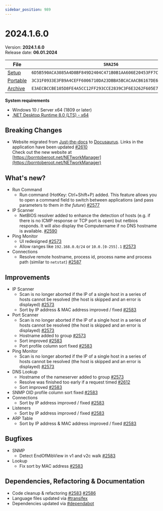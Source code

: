 ```yaml
---
sidebar_position: 989
---
```


# 2024.1.6.0

Version: **2024.1.6.0**<br />
Release date: **06.01.2024**

| File                                                                                                                           | `SHA256`                                                           |
| ------------------------------------------------------------------------------------------------------------------------------ | ------------------------------------------------------------------ |
| [Setup](https://github.com/BornToBeRoot/NETworkManager/releases/download/2024.1.6.0/NETworkManager_2024.1.6.0_Setup.exe)       | `6D5B590ACA3085A4D8BF849D2404C471B0B1AA606E20453FF7C312D99C1845FC` |
| [Portable](https://github.com/BornToBeRoot/NETworkManager/releases/download/2024.1.6.0/NETworkManager_2024.1.6.0_Portable.zip) | `3C31F0933E3FB9A4CEFF6006710DA23DBBA5BCACAACB6167DE65B7AA02A158E7` |
| [Archive](https://github.com/BornToBeRoot/NETworkManager/releases/download/2024.1.6.0/NETworkManager_2024.1.6.0_Archive.zip)   | `E3AECBCCBE105D8FE4A5CC12FF293CCE2839C3F6E3262F605E798C43BC2B6498` |

**System requirements**

- Windows 10 / Server x64 (1809 or later)
- [.NET Desktop Runtime 8.0 (LTS) - x64](https://dotnet.microsoft.com/en-us/download/dotnet/8.0/runtime)

## Breaking Changes

- Website migrated from [Just-the-docs](https://github.com/just-the-docs/just-the-docs) to [Docusaurus](https://github.com/facebook/docusaurus). Links in the application have been updated [#2610](https://github.com/BornToBeRoot/NETworkManager/pull/2610)<br />
  Check out the new website at [https://borntoberoot.net/NETworkManager](https://borntoberoot.net/NETworkManager)

## What's new?

- Run Command
  - Run command (HotKey: Ctrl+Shift+P) added. This feature allows you to open a command field to switch between applications (and pass parameters to them _in the future_) [#2577](https://github.com/BornToBeRoot/NETworkManager/pull/2577)
- IP Scanner
  - NetBIOS resolver added to enhance the detection of hosts (e.g. if there is no ICMP response or TCP port is open) but netbios responds. It will also display the Computername if no DNS hostname is available. [#2590](https://github.com/BornToBeRoot/NETworkManager/pull/2590)
- Ping Monitor
  - UI redesigned [#2573](https://github.com/BornToBeRoot/NETworkManager/pull/2573)
  - Allow ranges like `192.168.0.0/24` or `10.0.[0-255].1` [#2573](https://github.com/BornToBeRoot/NETworkManager/pull/2573)
- Connections
  - Resolve remote hostname, process id, process name and process path (similar to `netstat`) [#2587](https://github.com/BornToBeRoot/NETworkManager/pull/2587)

## Improvements

- IP Scanner
  - Scan is no longer aborted if the IP of a single host in a series of hosts cannot be resolved (the host is skipped and an error is displayed) [#2573](https://github.com/BornToBeRoot/NETworkManager/pull/2573)
  - Sort by IP address & MAC address improved / fixed [#2583](https://github.com/BornToBeRoot/NETworkManager/pull/2583)
- Port Scanner
  - Scan is no longer aborted if the IP of a single host in a series of hosts cannot be resolved (the host is skipped and an error is displayed) [#2573](https://github.com/BornToBeRoot/NETworkManager/pull/2573)
  - Hostname added to group [#2573](https://github.com/BornToBeRoot/NETworkManager/pull/2573)
  - Sort improved [#2583](https://github.com/BornToBeRoot/NETworkManager/pull/2583)
  - Port profile column sort fixed [#2583](https://github.com/BornToBeRoot/NETworkManager/pull/2583)
- Ping Monitor
  - Scan is no longer aborted if the IP of a single host in a series of hosts cannot be resolved (the host is skipped and an error is displayed) [#2573](https://github.com/BornToBeRoot/NETworkManager/pull/2573)
- DNS Lookup
  - Hostname of the nameserver added to group [#2573](https://github.com/BornToBeRoot/NETworkManager/pull/2573)
  - Resolve was finished too early if a request timed [#2612](https://github.com/BornToBeRoot/NETworkManager/pull/2612)
  - Sort improved [#2583](https://github.com/BornToBeRoot/NETworkManager/pull/2583)
- SNMP
  OID profile column sort fixed [#2583](https://github.com/BornToBeRoot/NETworkManager/pull/2583)
- Connections
  - Sort by IP address improved / fixed [#2583](https://github.com/BornToBeRoot/NETworkManager/pull/2583)
- Listeners
  - Sort by IP address improved / fixed [#2583](https://github.com/BornToBeRoot/NETworkManager/pull/2583)
- ARP Table
  - Sort by IP address & MAC address improved / fixed [#2583](https://github.com/BornToBeRoot/NETworkManager/pull/2583)

## Bugfixes

- SNMP
  - Detect EndOfMibView in v1 and v2c walk [#2583](https://github.com/BornToBeRoot/NETworkManager/pull/2583)
- Lookup
  - Fix sort by MAC address [#2583](https://github.com/BornToBeRoot/NETworkManager/pull/2583)

## Dependencies, Refactoring & Documentation

- Code cleanup & refactoring [#2583](https://github.com/BornToBeRoot/NETworkManager/pull/2583) [#2586](https://github.com/BornToBeRoot/NETworkManager/pull/2586)
- Language files updated via [#transifex](https://github.com/BornToBeRoot/NETworkManager/pulls?q=author%3Aapp%2Ftransifex-integration)
- Dependencies updated via [#dependabot](https://github.com/BornToBeRoot/NETworkManager/pulls?q=author%3Aapp%2Fdependabot)
